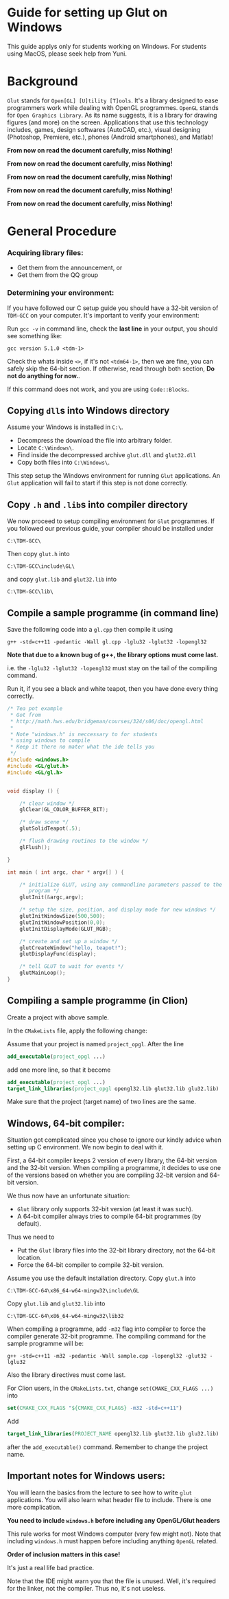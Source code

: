 # Guide for setting up Glut on Windows
This guide applys only for students working on Windows.
For students using MacOS, please seek help from Yuni.

# Background

`Glut` stands for `Open[GL] [U]tility [T]ools`. It's a library designed to ease programmers work while dealing with OpenGL programmes. `OpenGL` stands for `Open Graphics Library`. As its name suggests, it is a library for drawing figures (and more) on the screen. Applications that use this technology includes, games, design softwares (AutoCAD, etc.), visual designing (Photoshop, Premiere, etc.), phones (Android smartphones), and Matlab!

**From now on read the document carefully, miss Nothing!**

**From now on read the document carefully, miss Nothing!**

**From now on read the document carefully, miss Nothing!**

**From now on read the document carefully, miss Nothing!**

**From now on read the document carefully, miss Nothing!**

# General Procedure

### Acquiring library files:
  * Get them from the announcement, or
  * Get them from the QQ group

### Determining your environment:

If you have followed our C setup guide you should have a 32-bit version of `TDM-GCC` on your computer. It's important to verify your environment:

Run `gcc -v` in command line, check the **last line** in your output, you should see something like:

```
gcc version 5.1.0 <tdm-1>
```

Check the whats inside `<>`, if it's not `<tdm64-1>`, then we are fine, you can safely skip the 64-bit section. If otherwise, read through both section, **Do not do anything for now.**. 

If this command does not work, and you are using `Code::Blocks`. 

## Copying `dll`s into Windows directory
Assume your Windows is installed in `C:\`. 

* Decompress the download the file into arbitrary folder.
* Locate `C:\Windows\`. 
* Find inside the decompressed archive `glut.dll` and `glut32.dll`
* Copy both files into `C:\Windows\`.

This step setup the Windows environment for running `Glut` applications. An `Glut` application will fail to start if this step is not done correctly.

## Copy `.h` and `.lib`s into compiler directory
We now proceed to setup compiling environment for `Glut` programmes. If you followed our previous guide, your compiler should be installed under

```
C:\TDM-GCC\
```

Then copy `glut.h` into 

```
C:\TDM-GCC\include\GL\
```


and copy `glut.lib` and `glut32.lib` into 

```
C:\TDM-GCC\lib\
```

## Compile a sample programme (in command line)
Save the following code into a `gl.cpp` then compile it using
```
g++ -std=c++11 -pedantic -Wall gl.cpp -lglu32 -lglut32 -lopengl32
```

**Note that due to a known bug of g++, the library options must come last.**

i.e. the `-lglu32 -lglut32 -lopengl32` must stay on the tail of the compiling command.

Run it, if you see a black and white teapot, then you have done every thing correctly.

```cpp
/* Tea pot example
 * Got from
 * http://math.hws.edu/bridgeman/courses/324/s06/doc/opengl.html
 *
 * Note "windows.h" is neccessary to for students
 * using windows to compile
 * Keep it there no mater what the ide tells you
 */
#include <windows.h>
#include <GL/glut.h>
#include <GL/gl.h>


void display () {

    /* clear window */
    glClear(GL_COLOR_BUFFER_BIT);

    /* draw scene */
    glutSolidTeapot(.5);

    /* flush drawing routines to the window */
    glFlush();

}

int main ( int argc, char * argv[] ) {

    /* initialize GLUT, using any commandline parameters passed to the
       program */
    glutInit(&argc,argv);

    /* setup the size, position, and display mode for new windows */
    glutInitWindowSize(500,500);
    glutInitWindowPosition(0,0);
    glutInitDisplayMode(GLUT_RGB);

    /* create and set up a window */
    glutCreateWindow("hello, teapot!");
    glutDisplayFunc(display);

    /* tell GLUT to wait for events */
    glutMainLoop();
}
```

## Compiling a sample programme (in Clion)
Create a project with above sample.

In the `CMakeLists` file, apply the following change:

Assume that your project is named `project_opgl`. After the line 

```cmake
add_executable(project_opgl ...)
```

add one more line, so that it become
```cmake
add_executable(project_opgl ...)
target_link_libraries(project_opgl opengl32.lib glut32.lib glu32.lib)
```

Make sure that the project (target name) of two lines are the same.


## Windows, 64-bit compiler:
Situation got complicated since you chose to ignore our kindly advice when setting up C environment. We now begin to deal with it.

First, a 64-bit compiler keeps 2 version of every library, the 64-bit version and the 32-bit version. When compiling a programme, it decides to use one of the versions based on whether you are compiling 32-bit version and 64-bit version.

We thus now have an unfortunate situation:

* `Glut` library only supports 32-bit version (at least it was such).
* A 64-bit compiler always tries to compile 64-bit programmes (by default).

Thus we need to

* Put the `Glut` library files into the 32-bit library directory, not the 64-bit location.
* Force the 64-bit compiler to compile 32-bit version.

Assume you use the default installation directory. Copy `glut.h` into 

```
C:\TDM-GCC-64\x86_64-w64-mingw32\include\GL
```

Copy `glut.lib` and `glut32.lib` into

```
C:\TDM-GCC-64\x86_64-w64-mingw32\lib32
```

When compiling a programme, add `-m32` flag into compiler to force the compiler generate 32-bit programme. The compiling command for the sample programme will be:

```
g++ -std=c++11 -m32 -pedantic -Wall sample.cpp -lopengl32 -glut32 -lglu32
```

Also the library directives must come last.

For Clion users, in the `CMakeLists.txt`, change `set(CMAKE_CXX_FLAGS ...)` into

```cmake
set(CMAKE_CXX_FLAGS "${CMAKE_CXX_FLAGS} -m32 -std=c++11")
```

Add 
```cmake
target_link_libraries(PROJECT_NAME opengl32.lib glut32.lib glu32.lib)
```

after the `add_executable()` command. Remember to change the project name.

## Important notes for Windows users:
You will learn the basics from the lecture to see how to write `glut` applications. You will also learn what header file to include. There is one more complication. 

**You need to include `windows.h` before including any OpenGL/Glut headers**

This rule works for most Windows computer (very few might not). Note that including `windows.h` must happen before including anything `OpenGL` related. 

**Order of inclusion matters in this case!**

It's just a real life bad practice. 

Note that the IDE might warn you that the file is unused.
Well, it's required for the linker, not the compiler. Thus no, it's not useless.

